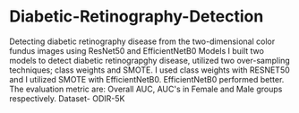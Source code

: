 # Diabetic-Retinography-Detection
Detecting diabetic retinography disease from the two-dimensional color fundus images using ResNet50 and EfficientNetB0 Models
I built two models to detect diabetic retinograpghy disease, utilized two over-sampling techniques; class weights and SMOTE.
I used class weights with RESNET50 and I utilized SMOTE with EfficientNetB0. EfficientNetB0 performed better.
The evaluation metric are: Overall AUC, AUC's in Female and Male groups respectively.
Dataset- ODIR-5K
